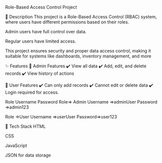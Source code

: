 Role-Based Access Control Project 

🚀 Description
This project is a Role-Based Access Control (RBAC) system, where users have different permissions based on their roles.

Admin users have full control over data.

Regular users have limited access.

This project ensures security and proper data access control, making it suitable for systems like dashboards, inventory management, and more

✨ Features
🔹 Admin Features
✔️ View all data
✔️ Add, edit, and delete records
✔️ View history of actions

🔹 User Features
✔️ Can only add records
✔️ Cannot edit or delete data
✔️ Login required for access.

Role	Username	Password
Role=> Admin	Username =>adminUser	Password =>admin123

Role =>User	Username =>userUser Password=>user123


🚀 Tech Stack
HTML

CSS

JavaScript

JSON for data storage
